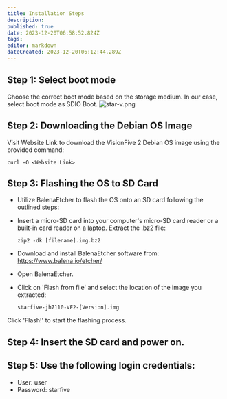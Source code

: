 ```yaml
---
title: Installation Steps
description: 
published: true
date: 2023-12-20T06:58:52.824Z
tags: 
editor: markdown
dateCreated: 2023-12-20T06:12:44.289Z
---
```


## Step 1: Select boot mode
Choose the correct boot mode based on the storage medium. In our case, select boot mode as SDIO Boot.
![star-v.png](/star-v.png)
## Step 2: Downloading the Debian OS Image
Visit Website Link to download the VisionFive 2 Debian OS image using the provided command:

    curl −O <Website Link>
## Step 3: Flashing the OS to SD Card
- Utilize BalenaEtcher to flash the OS onto an SD card following the outlined steps:
- Insert a micro-SD card into your computer's micro-SD card reader or a built-in card reader on a laptop.
Extract the .bz2 file:

      zip2 -dk [filename].img.bz2
- Download and install BalenaEtcher software from: https://www.balena.io/etcher/
- Open BalenaEtcher.
- Click on 'Flash from file' and select the location of the image you extracted:

      starfive-jh7110-VF2-[Version].img
Click 'Flash!' to start the flashing process.
## Step 4: Insert the SD card and power on.
## Step 5: Use the following login credentials:
- User: user
- Password: starfive